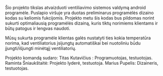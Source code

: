 Šio projekto tikslas atvaizduoti ventiliavimo sistemos valdymą android programėle.
Puslapio viršuje yra duotas preliminarus programėlės dizaino kodas su keliomis fukcijomis.
Projekto metu šis kodas bus pildomas norint sukurti optimaliausią programėlės dizainą, kuris tiktų norimiems klientams ir būtų patogus ir lengvas naudoti.

Mūsų sukurta programėle klientas galės nustatyti ties kokia temperatūra norima, kad ventiliatorius įsijungtų automatiškai bei nuotoliniu būdu įjungti/išjungti minėtąjį ventiliatorių.

Projekto komandą sudaro:
Titas Kutavičius :	Programuotojas, testuotojas.
Raminta Šniaukštaitė:	Projekto lyderė, testuotoja.
Marius Pupelis:	Dizaineris, testuotojas.



